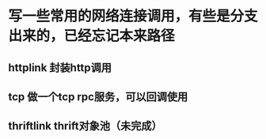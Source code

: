 # 写一些常用的网络连接调用，有些是分支出来的，已经忘记本来路径

## httplink 封装http调用

## tcp 做一个tcp rpc服务，可以回调使用

## thriftlink thrift对象池（未完成）